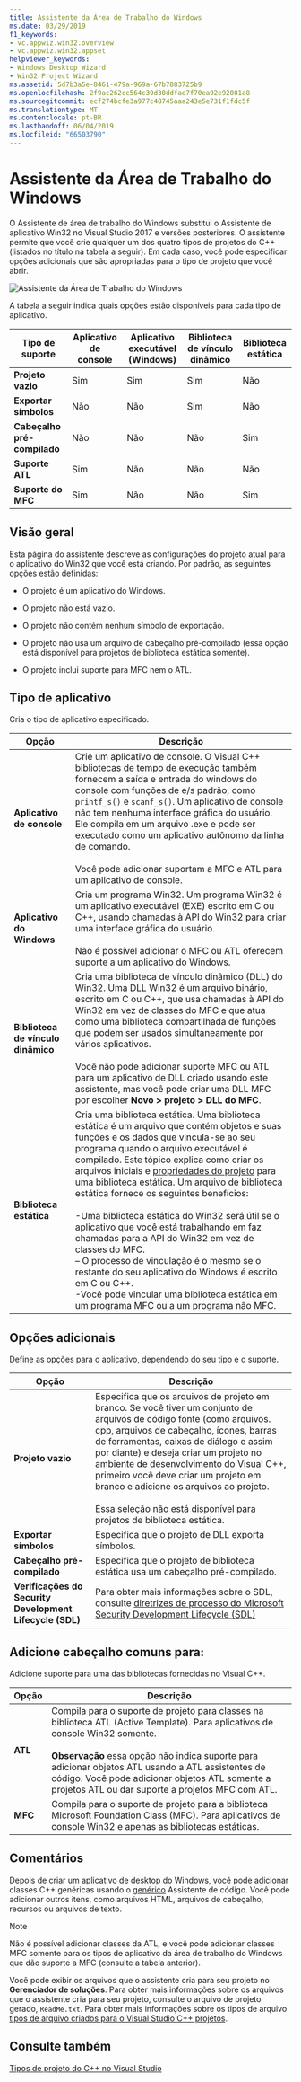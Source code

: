 ```yaml
---
title: Assistente da Área de Trabalho do Windows
ms.date: 03/29/2019
f1_keywords:
- vc.appwiz.win32.overview
- vc.appwiz.win32.appset
helpviewer_keywords:
- Windows Desktop Wizard
- Win32 Project Wizard
ms.assetid: 5d7b3a5e-8461-479a-969a-67b7883725b9
ms.openlocfilehash: 2f9ac262cc564c39d30ddfae7f70ea92e92081a8
ms.sourcegitcommit: ecf274bcfe3a977c48745aaa243e5e731f1fdc5f
ms.translationtype: MT
ms.contentlocale: pt-BR
ms.lasthandoff: 06/04/2019
ms.locfileid: "66503790"
---
```

# <a name="windows-desktop-wizard"></a>Assistente da Área de Trabalho do Windows

O Assistente de área de trabalho do Windows substitui o Assistente de aplicativo Win32 no Visual Studio 2017 e versões posteriores. O assistente permite que você crie qualquer um dos quatro tipos de projetos do C++ (listados no título na tabela a seguir). Em cada caso, você pode especificar opções adicionais que são apropriadas para o tipo de projeto que você abrir. 

   ![Assistente da Área de Trabalho do Windows](media/windows-desktop-wizard.png)

A tabela a seguir indica quais opções estão disponíveis para cada tipo de aplicativo.

|Tipo de suporte|Aplicativo de console|Aplicativo executável (Windows)|Biblioteca de vínculo dinâmico|Biblioteca estática|
|---------------------|-------------------------|----------------------------------------|---------------------------|--------------------|
|**Projeto vazio**|Sim|Sim|Sim|Não|
|**Exportar símbolos**|Não|Não|Sim|Não|
|**Cabeçalho pré-compilado**|Não|Não|Não|Sim|
|**Suporte ATL**|Sim|Não|Não|Não|
|**Suporte do MFC**|Sim|Não|Não|Sim|

## <a name="overview"></a>Visão geral

Esta página do assistente descreve as configurações do projeto atual para o aplicativo do Win32 que você está criando. Por padrão, as seguintes opções estão definidas:

- O projeto é um aplicativo do Windows.

- O projeto não está vazio.

- O projeto não contém nenhum símbolo de exportação.

- O projeto não usa um arquivo de cabeçalho pré-compilado (essa opção está disponível para projetos de biblioteca estática somente).

- O projeto inclui suporte para MFC nem o ATL.

## <a name="application-type"></a>Tipo de aplicativo

Cria o tipo de aplicativo especificado.

|Opção|Descrição|
|------------|-----------------|
|**Aplicativo de console**|Crie um aplicativo de console. O Visual C++ [bibliotecas de tempo de execução](../c-runtime-library/c-run-time-library-reference.md) também fornecem a saída e entrada do windows do console com funções de e/s padrão, como `printf_s()` e `scanf_s()`. Um aplicativo de console não tem nenhuma interface gráfica do usuário. Ele compila em um arquivo .exe e pode ser executado como um aplicativo autônomo da linha de comando.<br /><br /> Você pode adicionar suportam a MFC e ATL para um aplicativo de console.|
|**Aplicativo do Windows**|Cria um programa Win32. Um programa Win32 é um aplicativo executável (EXE) escrito em C ou C++, usando chamadas à API do Win32 para criar uma interface gráfica do usuário.<br /><br /> Não é possível adicionar o MFC ou ATL oferecem suporte a um aplicativo do Windows.|
|**Biblioteca de vínculo dinâmico**|Cria uma biblioteca de vínculo dinâmico (DLL) do Win32. Uma DLL Win32 é um arquivo binário, escrito em C ou C++, que usa chamadas à API do Win32 em vez de classes do MFC e que atua como uma biblioteca compartilhada de funções que podem ser usados simultaneamente por vários aplicativos.<br /><br /> Você não pode adicionar suporte MFC ou ATL para um aplicativo de DLL criado usando este assistente, mas você pode criar uma DLL MFC por escolher **Novo > projeto > DLL do MFC**.|
|**Biblioteca estática**|Cria uma biblioteca estática. Uma biblioteca estática é um arquivo que contém objetos e suas funções e os dados que vincula-se ao seu programa quando o arquivo executável é compilado. Este tópico explica como criar os arquivos iniciais e [propriedades do projeto](../build/reference/property-pages-visual-cpp.md) para uma biblioteca estática. Um arquivo de biblioteca estática fornece os seguintes benefícios:<br /><br />-Uma biblioteca estática do Win32 será útil se o aplicativo que você está trabalhando em faz chamadas para a API do Win32 em vez de classes do MFC.<br />– O processo de vinculação é o mesmo se o restante do seu aplicativo do Windows é escrito em C ou C++.<br />-Você pode vincular uma biblioteca estática em um programa MFC ou a um programa não MFC.|

## <a name="additional-options"></a>Opções adicionais

Define as opções para o aplicativo, dependendo do seu tipo e o suporte.

|Opção|Descrição|
|------------|-----------------|
|**Projeto vazio**|Especifica que os arquivos de projeto em branco. Se você tiver um conjunto de arquivos de código fonte (como arquivos. cpp, arquivos de cabeçalho, ícones, barras de ferramentas, caixas de diálogo e assim por diante) e deseja criar um projeto no ambiente de desenvolvimento do Visual C++, primeiro você deve criar um projeto em branco e adicione os arquivos ao projeto.<br /><br /> Essa seleção não está disponível para projetos de biblioteca estática.|
|**Exportar símbolos**|Especifica que o projeto de DLL exporta símbolos.|
|**Cabeçalho pré-compilado**|Especifica que o projeto de biblioteca estática usa um cabeçalho pré-compilado.|
|**Verificações do Security Development Lifecycle (SDL)**|Para obter mais informações sobre o SDL, consulte [diretrizes de processo do Microsoft Security Development Lifecycle (SDL)](../build/reference/sdl-enable-additional-security-checks.md)|

## <a name="add-common-headers-for"></a>Adicione cabeçalho comuns para:

Adicione suporte para uma das bibliotecas fornecidas no Visual C++.

|Opção|Descrição|
|------------|-----------------|
|**ATL**|Compila para o suporte de projeto para classes na biblioteca ATL (Active Template). Para aplicativos de console Win32 somente.<br /><br /> **Observação** essa opção não indica suporte para adicionar objetos ATL usando a ATL assistentes de código. Você pode adicionar objetos ATL somente a projetos ATL ou dar suporte a projetos MFC com ATL.|
|**MFC**|Compila para o suporte de projeto para a biblioteca Microsoft Foundation Class (MFC). Para aplicativos de console Win32 e apenas as bibliotecas estáticas.|

## <a name="remarks"></a>Comentários

Depois de criar um aplicativo de desktop do Windows, você pode adicionar classes C++ genéricas usando o [genérico](../ide/generic-cpp-class-wizard.md) Assistente de código. Você pode adicionar outros itens, como arquivos HTML, arquivos de cabeçalho, recursos ou arquivos de texto.

> [!NOTE]
> Não é possível adicionar classes da ATL, e você pode adicionar classes MFC somente para os tipos de aplicativo da área de trabalho do Windows que dão suporte a MFC (consulte a tabela anterior).

Você pode exibir os arquivos que o assistente cria para seu projeto no **Gerenciador de soluções**. Para obter mais informações sobre os arquivos que o assistente cria para seu projeto, consulte o arquivo de projeto gerado, `ReadMe.txt`. Para obter mais informações sobre os tipos de arquivo [tipos de arquivo criados para o Visual Studio C++ projetos](../build/reference/file-types-created-for-visual-cpp-projects.md).

## <a name="see-also"></a>Consulte também

[Tipos de projeto do C++ no Visual Studio](../build/reference/visual-cpp-project-types.md)